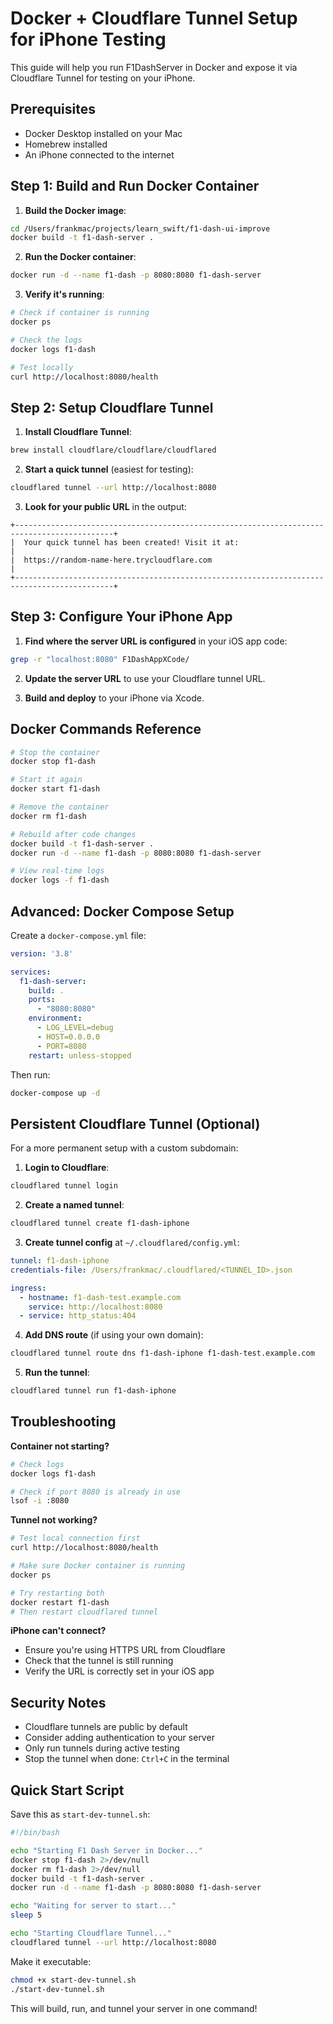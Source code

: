 # Docker + Cloudflare Tunnel Setup for iPhone Testing

This guide will help you run F1DashServer in Docker and expose it via Cloudflare Tunnel for testing on your iPhone.

## Prerequisites

- Docker Desktop installed on your Mac
- Homebrew installed
- An iPhone connected to the internet

## Step 1: Build and Run Docker Container

1. **Build the Docker image**:
```bash
cd /Users/frankmac/projects/learn_swift/f1-dash-ui-improve
docker build -t f1-dash-server .
```

2. **Run the Docker container**:
```bash
docker run -d --name f1-dash -p 8080:8080 f1-dash-server
```

3. **Verify it's running**:
```bash
# Check if container is running
docker ps

# Check the logs
docker logs f1-dash

# Test locally
curl http://localhost:8080/health
```

## Step 2: Setup Cloudflare Tunnel

1. **Install Cloudflare Tunnel**:
```bash
brew install cloudflare/cloudflare/cloudflared
```

2. **Start a quick tunnel** (easiest for testing):
```bash
cloudflared tunnel --url http://localhost:8080
```

3. **Look for your public URL** in the output:
```
+--------------------------------------------------------------------------------------------+
|  Your quick tunnel has been created! Visit it at:                                         |
|  https://random-name-here.trycloudflare.com                                              |
+--------------------------------------------------------------------------------------------+
```

## Step 3: Configure Your iPhone App

1. **Find where the server URL is configured** in your iOS app code:
```bash
grep -r "localhost:8080" F1DashAppXCode/
```

2. **Update the server URL** to use your Cloudflare tunnel URL.

3. **Build and deploy** to your iPhone via Xcode.

## Docker Commands Reference

```bash
# Stop the container
docker stop f1-dash

# Start it again
docker start f1-dash

# Remove the container
docker rm f1-dash

# Rebuild after code changes
docker build -t f1-dash-server .
docker run -d --name f1-dash -p 8080:8080 f1-dash-server

# View real-time logs
docker logs -f f1-dash
```

## Advanced: Docker Compose Setup

Create a `docker-compose.yml` file:

```yaml
version: '3.8'

services:
  f1-dash-server:
    build: .
    ports:
      - "8080:8080"
    environment:
      - LOG_LEVEL=debug
      - HOST=0.0.0.0
      - PORT=8080
    restart: unless-stopped
```

Then run:
```bash
docker-compose up -d
```

## Persistent Cloudflare Tunnel (Optional)

For a more permanent setup with a custom subdomain:

1. **Login to Cloudflare**:
```bash
cloudflared tunnel login
```

2. **Create a named tunnel**:
```bash
cloudflared tunnel create f1-dash-iphone
```

3. **Create tunnel config** at `~/.cloudflared/config.yml`:
```yaml
tunnel: f1-dash-iphone
credentials-file: /Users/frankmac/.cloudflared/<TUNNEL_ID>.json

ingress:
  - hostname: f1-dash-test.example.com
    service: http://localhost:8080
  - service: http_status:404
```

4. **Add DNS route** (if using your own domain):
```bash
cloudflared tunnel route dns f1-dash-iphone f1-dash-test.example.com
```

5. **Run the tunnel**:
```bash
cloudflared tunnel run f1-dash-iphone
```

## Troubleshooting

**Container not starting?**
```bash
# Check logs
docker logs f1-dash

# Check if port 8080 is already in use
lsof -i :8080
```

**Tunnel not working?**
```bash
# Test local connection first
curl http://localhost:8080/health

# Make sure Docker container is running
docker ps

# Try restarting both
docker restart f1-dash
# Then restart cloudflared tunnel
```

**iPhone can't connect?**
- Ensure you're using HTTPS URL from Cloudflare
- Check that the tunnel is still running
- Verify the URL is correctly set in your iOS app

## Security Notes

- Cloudflare tunnels are public by default
- Consider adding authentication to your server
- Only run tunnels during active testing
- Stop the tunnel when done: `Ctrl+C` in the terminal

## Quick Start Script

Save this as `start-dev-tunnel.sh`:

```bash
#!/bin/bash

echo "Starting F1 Dash Server in Docker..."
docker stop f1-dash 2>/dev/null
docker rm f1-dash 2>/dev/null
docker build -t f1-dash-server .
docker run -d --name f1-dash -p 8080:8080 f1-dash-server

echo "Waiting for server to start..."
sleep 5

echo "Starting Cloudflare Tunnel..."
cloudflared tunnel --url http://localhost:8080
```

Make it executable:
```bash
chmod +x start-dev-tunnel.sh
./start-dev-tunnel.sh
```

This will build, run, and tunnel your server in one command!